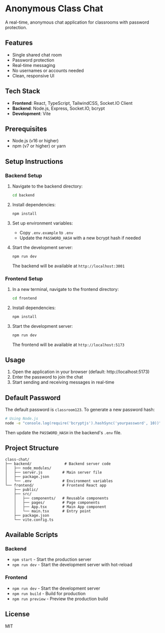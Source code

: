 # Anonymous Class Chat

A real-time, anonymous chat application for classrooms with password protection.

## Features

- Single shared chat room
- Password protection
- Real-time messaging
- No usernames or accounts needed
- Clean, responsive UI

## Tech Stack

- **Frontend**: React, TypeScript, TailwindCSS, Socket.IO Client
- **Backend**: Node.js, Express, Socket.IO, bcrypt
- **Development**: Vite

## Prerequisites

- Node.js (v16 or higher)
- npm (v7 or higher) or yarn

## Setup Instructions

### Backend Setup

1. Navigate to the backend directory:
   ```bash
   cd backend
   ```

2. Install dependencies:
   ```bash
   npm install
   ```

3. Set up environment variables:
   - Copy `.env.example` to `.env`
   - Update the `PASSWORD_HASH` with a new bcrypt hash if needed

4. Start the development server:
   ```bash
   npm run dev
   ```
   The backend will be available at `http://localhost:3001`

### Frontend Setup

1. In a new terminal, navigate to the frontend directory:
   ```bash
   cd frontend
   ```

2. Install dependencies:
   ```bash
   npm install
   ```

3. Start the development server:
   ```bash
   npm run dev
   ```
   The frontend will be available at `http://localhost:5173`

## Usage

1. Open the application in your browser (default: http://localhost:5173)
2. Enter the password to join the chat
3. Start sending and receiving messages in real-time

## Default Password

The default password is `classroom123`. To generate a new password hash:

```bash
# Using Node.js
node -e "console.log(require('bcryptjs').hashSync('yourpassword', 10))"
```

Then update the `PASSWORD_HASH` in the backend's `.env` file.

## Project Structure

```
class-chat/
├── backend/               # Backend server code
│   ├── node_modules/
│   ├── server.js         # Main server file
│   ├── package.json
│   └── .env              # Environment variables
└── frontend/             # Frontend React app
    ├── public/
    ├── src/
    │   ├── components/   # Reusable components
    │   ├── pages/        # Page components
    │   ├── App.tsx       # Main App component
    │   └── main.tsx      # Entry point
    ├── package.json
    └── vite.config.ts
```

## Available Scripts

### Backend

- `npm start` - Start the production server
- `npm run dev` - Start the development server with hot-reload

### Frontend

- `npm run dev` - Start the development server
- `npm run build` - Build for production
- `npm run preview` - Preview the production build

## License

MIT
